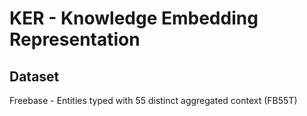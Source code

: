 # KER - Knowledge Embedding Representation

## Dataset

Freebase - Entities typed with 55 distinct aggregated context (FB55T)
